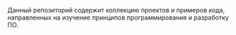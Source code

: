 Данный репозиторий содержит коллекцию проектов и примеров кода, направленных на изучение принципов программирования и разработку ПО.